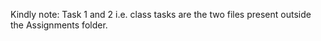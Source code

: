 Kindly note: 
Task 1 and 2 i.e. class tasks are the two files present outside the Assignments folder.
